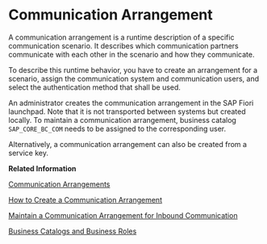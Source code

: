 <!-- copy9f7862b64d424e558630462ef4b17f59 -->

# Communication Arrangement

A communication arrangement is a runtime description of a specific communication scenario. It describes which communication partners communicate with each other in the scenario and how they communicate.

To describe this runtime behavior, you have to create an arrangement for a scenario, assign the communication system and communication users, and select the authentication method that shall be used.

An administrator creates the communication arrangement in the SAP Fiori launchpad. Note that it is not transported between systems but created locally. To maintain a communication arrangement, business catalog `SAP_CORE_BC_COM` needs to be assigned to the corresponding user.

Alternatively, a communication arrangement can also be created from a service key.

**Related Information**  


[Communication Arrangements](https://help.sap.com/viewer/65de2977205c403bbc107264b8eccf4b/Cloud/en-US/1decd8b8747443ee8839ce4474a3643e.html)

[How to Create a Communication Arrangement](https://help.sap.com/viewer/65de2977205c403bbc107264b8eccf4b/Cloud/en-US/a0771f6765f54e1c8193ad8582a32edb.html)



[Maintain a Communication Arrangement for Inbound Communication](https://developers.sap.com/tutorials/abap-environment-communication-arrangement.html)

[Business Catalogs and Business Roles](https://help.sap.com/viewer/65de2977205c403bbc107264b8eccf4b/Cloud/en-US/da320654ed6e4e1e804a1a882cd461ea.html)

